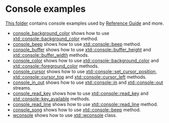 # Console examples

[This folder](.) contains console examples used by [Reference Guide](https://codedocs.xyz/gammasoft71/xtd/) and more.

* [console_background_color](console_background_color/README.md) shows how to use [xtd::console::background_color](../../../src/xtd.core/include/xtd/basic_console.h) method.
* [console_beep](console_beep/README.md) shows how to use [xtd::console::beep](../../../src/xtd.core/include/xtd/basic_console.h) method.
* [console_buffer](console_buffer/README.md) shows how to use [xtd::console::buffer_height](../../../src/xtd.core/include/xtd/basic_console.h) and [xtd::console::buffer_width](../../../src/xtd.core/include/xtd/basic_console.h) methods.
* [console_color](console_color/README.md) shows how to use [xtd::console::background_color](../../../src/xtd.core/include/xtd/basic_console.h) and [xtd::console::foreground_color](../../../src/xtd.core/include/xtd/basic_console.h) methods.
* [console_cursor](console_cursor/README.md) shows how to use [xtd::console::set_cursor_position](../../../src/xtd.core/include/xtd/basic_console.h), [xtd::console::cursor_top](../../../src/xtd.core/include/xtd/basic_console.h) and [xtd::console::cursor_left](../../../src/xtd.core/include/xtd/basic_console.h) methods.
* [console_in_out](console_in_out/README.md) shows how to use [xtd::console::in](../../../src/xtd.core/include/xtd/basic_console.h) and [xtd::console::out](../../../src/xtd.core/include/xtd/basic_console.h) streams.
* [console_read_key](console_read_key/README.md) shows how to use [xtd::console::read_key](../../../src/xtd.core/include/xtd/basic_console.h) and [xtd::console::key_available](../../../src/xtd.core/include/xtd/basic_console.h) methods.
* [console_read_line](console_read_line/README.md) shows how to use [xtd::console::read_line](../../../src/xtd.core/include/xtd/basic_console.h) method.
* [console_song](console_song/README.md) shows how to use [xtd::console::beep](../../../src/xtd.core/include/xtd/basic_console.h) method.
* [wconsole](wconsole/README.md) shows how to use [xtd::wconsole](../../../src/xtd.core/include/xtd/basic_console.h) class.
